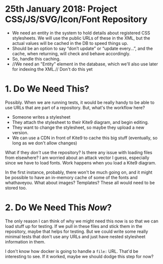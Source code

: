 # 25th January 2018: Project CSS/JS/SVG/Icon/Font Repository

- We need an entity in the system to hold details about registered CSS stylesheets.  We will use the public URLs of these in the XML, but the actual values will be cached in the DB to speed things up.
- Should be an option to say “don’t update” or “update every…”, and the cache, when returning, will check and behave accordingly.
- So, handle this caching.
- //We need an "Entity" element in the database, which we'll also use later for indexing the XML.// Don't do this yet


# 1.  Do We Need This?

Possibly.  When we are running tests, it would be really handy to be able to use URLs that are part of a repository.  But, what's the 
workflow here?

- Someone writes a stylesheet
- They attach the stylesheet to their Kite9 diagram, and begin editing.
- They want to change the stylesheet, so maybe they upload a new version.
- We can use a CDN in front of Kite9 to cache this big stuff (eventually, so long as we don't allow changes)

What if they *don't* use the repository?  Is there any issue with loading files from elsewhere?  I am worried about an attack vector
I guess, especially since we have to load fonts.  Work happens when you load a Kite9 diagram.

In the first instance, probably, there won't be much going on, and it might be possible to have an in-memory cache of some of the fonts 
and whathaveyou.  What about images?  Templates?  These all would need to be stored too.

# 2.  Do We Need This *Now*?

The only reason I can think of why we might need this now is so that we can load stuff up for testing.  If we pull in these files 
and stick them in the repository, maybe that helps for testing.   But we could write some really minimal tests that don't use any 
URLs and just have nested stylesheet information in them.

I don't know how docker is going to handle a `file:` URL.  That'd be interesting to see.  If it worked, maybe we should dodge this step 
for now?


